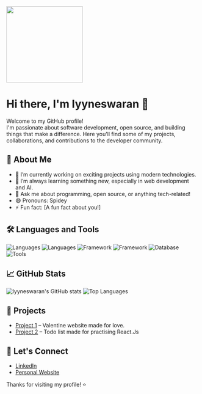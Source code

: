 <img src="https://c.tenor.com/tutOrPg7LLMAAAAd/tenor.gif" width="200"/>

# Hi there, I'm Iyyneswaran 👋

Welcome to my GitHub profile!  
I'm passionate about software development, open source, and building things that make a difference. Here you'll find some of my projects, collaborations, and contributions to the developer community.

## 🚀 About Me
- 🔭 I’m currently working on exciting projects using modern technologies.
- 🌱 I’m always learning something new, especially in web development and AI.
- 💬 Ask me about programming, open source, or anything tech-related!
- 😄 Pronouns: Spidey
- ⚡ Fun fact: [A fun fact about you!]

## 🛠️ Languages and Tools
![Languages](https://img.shields.io/badge/-Python-blue?logo=python)
![Languages](https://img.shields.io/badge/-JavaScript-yellow?logo=javascript)
![Framework](https://img.shields.io/badge/-React-blue?logo=react)
![Framework](https://img.shields.io/badge/-Node.js-green?logo=node.js)
![Database](https://img.shields.io/badge/-MongoDB-green?logo=mongodb)
![Tools](https://img.shields.io/badge/-Git-orange?logo=git)
<!-- Add or remove tools/languages as appropriate -->

## 📈 GitHub Stats

![Iyyneswaran's GitHub stats](https://github-readme-stats.vercel.app/api?username=iyyneswaran&show_icons=true&hide_title=true)
![Top Languages](https://github-readme-stats.vercel.app/api/top-langs/?username=iyyneswaran&layout=compact)

## 📂 Projects

- [Project 1](https://github.com/iyyneswaran/valentine1) – Valentine website made for love.
- [Project 2](https://github.com/iyyneswaran/todolist) – Todo list made for practising React.Js

## 🤝 Let's Connect

- [LinkedIn](https://www.linkedin.com/in/iyyneswaran07?utm_source=share&utm_campaign=share_via&utm_content=profile&utm_medium=android_app)
- [Personal Website](https://yourwebsite.com) 

Thanks for visiting my profile! ⭐️
